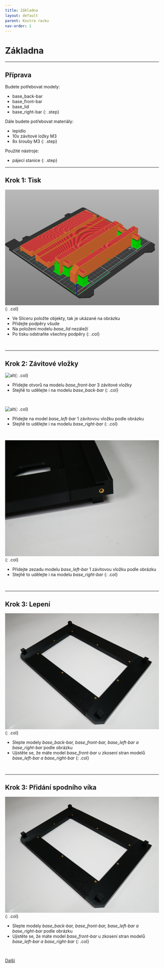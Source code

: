 ```yaml
---
title: Základna
layout: default
parent: Kostra racku
nav-order: 1
---
```


# Základna

---

## **Příprava**

Budete potřebovat modely:
- base_back-bar
- base_front-bar
- base_lid
- base_right-bar
{: .step}

Dále budete potřebovat materiály:
- lepidlo
- 10x závitové ložky M3
- 8x šrouby M3
{: .step}

Použité nástroje:
- pájecí stanice
{: .step}

---

## **Krok 1:** Tisk
![alt](/images/base_print1.png){: .col}
- Ve Sliceru položte objekty, tak je ukázané na obrázku
- Přidejte podpěry všude
- Na položení modelu *base_lid* nezáleží
- Po tisku odstraňte všechny podpěry
{: .col}
<br style="clear: left;" />

---

## **Krok 2:** Závitové vložky

![alt](/images/P1470375.JPG){: .col}
- Přidejte otvorů na modelu *base_front-bar* 3 závitové vložky
- Stejňě to udělejte i na modelu *base_back-bar*
{: .col}
<br style="clear: left;" />

![alt](/images/P1470376.JPG){: .col}
- Přidejte na model *base_left-bar* 1 závitovou vložku podle obrázku
- Stejňě to udělejte i na modelu *base_right-bar*
{: .col}
<br style="clear: left;" />

![alt](/images/P1470417.JPG){: .col}
- Přidejte zezadu modelu *base_left-bar* 1 závitovou vložku podle obrázku
- Stejňě to udělejte i na modelu *base_right-bar*
{: .col}
<br style="clear: left;" />

---

## **Krok 3:** Lepení

![alt](/images/P1470390.JPG){: .col}
- Slepte modely *base_back-bar, base_front-bar, base_left-bar a base_right-bar* podle obrázku
- Ujistěte se, že máte model *base_front-bar* u zkosení stran modelů *base_left-bar a base_right-bar*
{: .col}
<br style="clear: left;" />

---

## **Krok 3:** Přidání spodního víka

![alt](/images/P1470390.JPG){: .col}
- Slepte modely *base_back-bar, base_front-bar, base_left-bar a base_right-bar* podle obrázku
- Ujistěte se, že máte model *base_front-bar* u zkosení stran modelů *base_left-bar a base_right-bar*
{: .col}
<br style="clear: left;" />

[Další]()